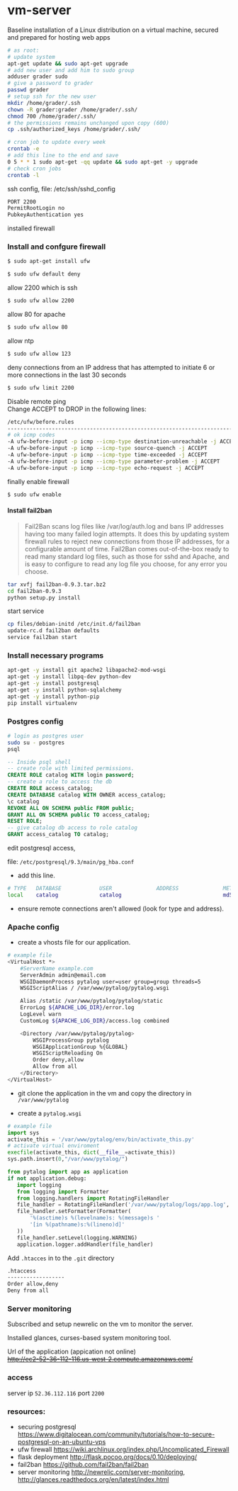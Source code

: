 # vm-server

Baseline installation of a Linux distribution on a virtual machine, secured and prepared for hosting web apps
```bash
# as root:
# update system
apt-get update && sudo apt-get upgrade
# add new user and add him to sudo group
adduser grader sudo
# give a password to grader
passwd grader
# setup ssh for the new user
mkdir /home/grader/.ssh
chown -R grader:grader /home/grader/.ssh/
chmod 700 /home/grader/.ssh/
# the permissions remains unchanged upon copy (600)
cp .ssh/authorized_keys /home/grader/.ssh/

# cron job to update every week
crontab -e
# add this line to the end and save
0 5 * * 1 sudo apt-get -qq update && sudo apt-get -y upgrade
# check cron jobs
crontab -l
```

ssh config, file: /etc/ssh/sshd_config

```bash
PORT 2200
PermitRootLogin no
PubkeyAuthentication yes

```
installed firewall

### Install and confgure firewall
```bash
$ sudo apt-get install ufw
```

```bash
$ sudo ufw default deny
```
allow 2200 which is ssh
```bash
$ sudo ufw allow 2200
```
allow 80 for apache
```bash
$ sudo ufw allow 80
```
allow ntp
```bash
$ sudo ufw allow 123
```
deny connections from an IP address that has attempted to initiate 6 or more connections in the last 30 seconds
```bash
$ sudo ufw limit 2200
```
Disable remote ping  
Change ACCEPT to DROP in the following lines:  
```bash
/etc/ufw/before.rules
-------------------------------------------------------------------------
# ok icmp codes
-A ufw-before-input -p icmp --icmp-type destination-unreachable -j ACCEPT
-A ufw-before-input -p icmp --icmp-type source-quench -j ACCEPT
-A ufw-before-input -p icmp --icmp-type time-exceeded -j ACCEPT
-A ufw-before-input -p icmp --icmp-type parameter-problem -j ACCEPT
-A ufw-before-input -p icmp --icmp-type echo-request -j ACCEPT
```
finally enable firewall
```bash
$ sudo ufw enable
```

#### Install fail2ban

>Fail2Ban scans log files like /var/log/auth.log and bans IP addresses having too many failed login attempts. It does this by updating system firewall rules to reject new connections from those IP addresses, for a configurable amount of time. Fail2Ban comes out-of-the-box ready to read many standard log files, such as those for sshd and Apache, and is easy to configure to read any log file you choose, for any error you choose.



```bash
tar xvfj fail2ban-0.9.3.tar.bz2
cd fail2ban-0.9.3
python setup.py install
```
start service

```bash
cp files/debian-initd /etc/init.d/fail2ban
update-rc.d fail2ban defaults
service fail2ban start
```


### Install necessary programs

```bash
apt-get -y install git apache2 libapache2-mod-wsgi
apt-get -y install libpq-dev python-dev
apt-get -y install postgresql
apt-get -y install python-sqlalchemy
apt-get -y install python-pip
pip install virtualenv
```

### Postgres config


```bash
# login as postgres user
sudo su - postgres
psql
```
```sql
-- Inside psql shell
-- create role with limited permissions.
CREATE ROLE catalog WITH login password;
-- create a role to access the db
CREATE ROLE access_catalog;
CREATE DATABASE catalog WITH OWNER access_catalog;
\c catalog
REVOKE ALL ON SCHEMA public FROM public;
GRANT ALL ON SCHEMA public TO access_catalog;
RESET ROLE;
-- give catalog db access to role catalog
GRANT access_catalog TO catalog;
```

edit postgresql access,  


file: `/etc/postgresql/9.3/main/pg_hba.conf`  

- add this line.
```bash
# TYPE   DATABASE            USER              ADDRESS              METHOD
local    catalog             catalog                                md5
```
- ensure remote connections aren't allowed (look for type and address).

### Apache config

- create a vhosts file for our application.

```bash
# example file
<VirtualHost *>
    #ServerName example.com
    ServerAdmin admin@email.com
    WSGIDaemonProcess pytalog user=user group=group threads=5
    WSGIScriptAlias / /var/www/pytalog/pytalog.wsgi

    Alias /static /var/www/pytalog/pytalog/static
    ErrorLog ${APACHE_LOG_DIR}/error.log
    LogLevel warn
    CustomLog ${APACHE_LOG_DIR}/access.log combined

    <Directory /var/www/pytalog/pytalog>
        WSGIProcessGroup pytalog
        WSGIApplicationGroup %{GLOBAL}
        WSGIScriptReloading On
        Order deny,allow
        Allow from all
    </Directory>
</VirtualHost>
```

- git clone the application in the vm and copy the directory in `/var/www/pytalog`

- create a `pytalog.wsgi`

```python
# example file
import sys
activate_this = '/var/www/pytalog/env/bin/activate_this.py'
# activate virtual enviroment
execfile(activate_this, dict(__file__=activate_this))
sys.path.insert(0,"/var/www/pytalog/")

from pytalog import app as application
if not application.debug:
   import logging
   from logging import Formatter
   from logging.handlers import RotatingFileHandler
   file_handler = RotatingFileHandler('/var/www/pytalog/logs/app.log', maxBytes=1000, backupCount=10)
   file_handler.setFormatter(Formatter(
       '%(asctime)s %(levelname)s: %(message)s '
       '[in %(pathname)s:%(lineno)d]'
   ))
   file_handler.setLevel(logging.WARNING)
   application.logger.addHandler(file_handler)
```
Add `.htacces` in to the `.git` directory  
```bash
.htaccess
------------------
Order allow,deny
Deny from all

```

### Server monitoring

Subscribed and setup newrelic on the vm to monitor the server.

Installed glances, curses-based system monitoring tool.

Url of the application (appication not online)  
~~http://ec2-52-36-112-116.us-west-2.compute.amazonaws.com/~~

### access
server ip `52.36.112.116` port `2200`

### resources:


- securing postgresql https://www.digitalocean.com/community/tutorials/how-to-secure-postgresql-on-an-ubuntu-vps
- ufw firewall https://wiki.archlinux.org/index.php/Uncomplicated_Firewall
- flask deployment http://flask.pocoo.org/docs/0.10/deploying/
- fail2ban https://github.com/fail2ban/fail2ban
- server monitoring http://newrelic.com/server-monitoring, http://glances.readthedocs.org/en/latest/index.html

